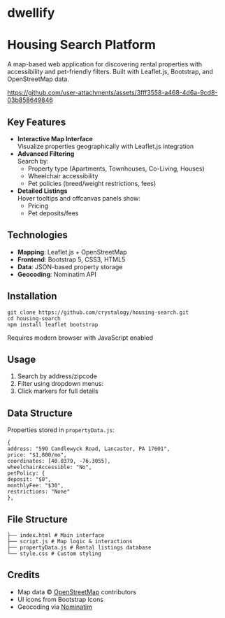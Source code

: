 # dwellify

# Housing Search Platform

A map-based web application for discovering rental properties with accessibility and pet-friendly filters. Built with Leaflet.js, Bootstrap, and OpenStreetMap data.

https://github.com/user-attachments/assets/3fff3558-a468-4d6a-9cd8-03b858649846

## Key Features
- **Interactive Map Interface**  
  Visualize properties geographically with Leaflet.js integration
- **Advanced Filtering**  
  Search by:
  - Property type (Apartments, Townhouses, Co-Living, Houses)
  - Wheelchair accessibility
  - Pet policies (breed/weight restrictions, fees)
- **Detailed Listings**  
  Hover tooltips and offcanvas panels show:
  - Pricing
  - Pet deposits/fees


## Technologies
- **Mapping**: Leaflet.js + OpenStreetMap
- **Frontend**: Bootstrap 5, CSS3, HTML5
- **Data**: JSON-based property storage
- **Geocoding**: Nominatim API

## Installation
```
git clone https://github.com/crystalogy/housing-search.git
cd housing-search
npm install leaflet bootstrap
```

Requires modern browser with JavaScript enabled


## Usage
1. Search by address/zipcode
2. Filter using dropdown menus:
3. Click markers for full details

## Data Structure
Properties stored in `propertyData.js`:
```
{
address: "590 Candlewyck Road, Lancaster, PA 17601",
price: "$1,800/mo",
coordinates: [40.0379, -76.3055],
wheelchairAccessible: "No",
petPolicy: {
deposit: "$0",
monthlyFee: "$30",
restrictions: "None"
},
```

## File Structure
```
├── index.html # Main interface
├── script.js # Map logic & interactions
├── propertyData.js # Rental listings database
└── style.css # Custom styling
```

## Credits
- Map data © [OpenStreetMap](https://www.openstreetmap.org/copyright) contributors
- UI icons from Bootstrap Icons
- Geocoding via [Nominatim](https://nominatim.org/)
